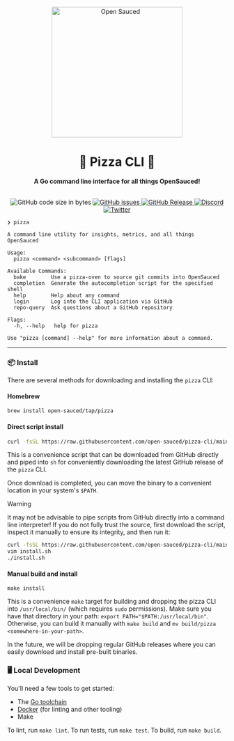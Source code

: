 <div align="center">
  <br>
  <img alt="Open Sauced" src="https://i.ibb.co/7jPXt0Z/logo1-92f1a87f.png" width="300px">
  <h1>🍕 Pizza CLI 🍕</h1>
  <strong>A Go command line interface for all things OpenSauced!</strong>
  <br>
</div>
<br>
<p align="center">
  <img src="https://img.shields.io/github/languages/code-size/open-sauced/pizza" alt="GitHub code size in bytes">
  <a href="https://github.com/open-sauced/pizza/issues">
    <img src="https://img.shields.io/github/issues/open-sauced/pizza" alt="GitHub issues">
  </a>
  <a href="https://github.com/open-sauced/api.opensauced.pizza/releases">
    <img src="https://img.shields.io/github/v/release/open-sauced/pizza.svg?style=flat" alt="GitHub Release">
  </a>
  <a href="https://discord.gg/U2peSNf23P">
    <img src="https://img.shields.io/discord/714698561081704529.svg?label=&logo=discord&logoColor=ffffff&color=7389D8&labelColor=6A7EC2" alt="Discord">
  </a>
  <a href="https://twitter.com/saucedopen">
    <img src="https://img.shields.io/twitter/follow/saucedopen?label=Follow&style=social" alt="Twitter">
  </a>
</p>

```
❯ pizza

A command line utility for insights, metrics, and all things OpenSauced

Usage:
  pizza <command> <subcommand> [flags]

Available Commands:
  bake        Use a pizza-oven to source git commits into OpenSauced
  completion  Generate the autocompletion script for the specified shell
  help        Help about any command
  login       Log into the CLI application via GitHub
  repo-query  Ask questions about a GitHub repository

Flags:
  -h, --help   help for pizza

Use "pizza [command] --help" for more information about a command.
```

---

### 📦 Install

There are several methods for downloading and installing the `pizza` CLI:

#### Homebrew

```sh
brew install open-sauced/tap/pizza
```

#### Direct script install

```sh
curl -fsSL https://raw.githubusercontent.com/open-sauced/pizza-cli/main/install.sh | sh
```

This is a convenience script that can be downloaded from GitHub directly and
piped into `sh` for conveniently downloading the latest GitHub release of the
`pizza` CLI.

Once download is completed, you can move the binary to a convenient location in
your system's `$PATH`.

> [!WARNING]
> It may not be advisable to pipe scripts from GitHub directly into
> a command line interpreter! If you do not fully trust the source, first
> download the script, inspect it manually to ensure its integrity, and then
> run it:
> ```sh
> curl -fsSL https://raw.githubusercontent.com/open-sauced/pizza-cli/main/install.sh > install.sh
> vim install.sh
> ./install.sh
> ```

#### Manual build and install

```
make install
```

This is a convenience `make` target for building and dropping the pizza CLI into
`/usr/local/bin/` (which requires `sudo` permissions).
Make sure you have that directory in your path: `export PATH="$PATH:/usr/local/bin"`.
Otherwise, you can build it manually with `make build` and `mv build/pizza <somewhere-in-your-path>`.

In the future, we will be dropping regular GitHub releases where you can easily
download and install pre-built binaries.

### 🖥️ Local Development

You'll need a few tools to get started:

- The [Go toolchain](https://go.dev/doc/install)
- [Docker](https://docs.docker.com/engine/install/) (for linting and other tooling)
- Make

To lint, run `make lint`. To run tests, run `make test`. To build, run `make build`.
